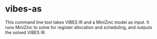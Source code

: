 # vibes-as

This command line tool takes VIBES IR and a MiniZinc model as input.
It runs MiniZinc to solve for register allocation and scheduling, and outputs the solved VIBES IR.
